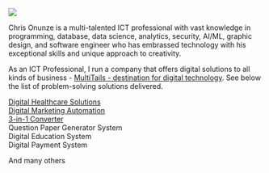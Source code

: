 <img src="https://media.licdn.com/dms/image/C5616AQEqThxNQqNGTA/profile-displaybackgroundimage-shrink_200_800/0/1629124027201?e=2147483647&v=beta&t=1rB-5nyRjY2tUOAFL7-3wAf-FVeJGLnh3lIkKK-r4XY"></img>

Chris Onunze is a multi-talented ICT professional with vast knowledge in programming, database, data science, analytics, security, AI/ML, graphic design, and software engineer who has embrassed technology with his exceptional skills and unique approach to creativity.

As an ICT Professional, I run a company that offers digital solutions to all kinds of business - <a href="https://multitails.com">MultiTails - destination for digital technology</a>. See below the list of problem-solving solutions delivered.

<a href="https://healthcare.multitails.com">Digital Healthcare Solutions</a></br>
<a href="https://autopilot.multitails.com">Digital Marketing Automation</a></br>
<a href="https://converter.multitails.com">3-in-1 Converter</a></br>
Question Paper Generator System</br>
Digital Education System</br>
Digital Payment System</br>

And many others
